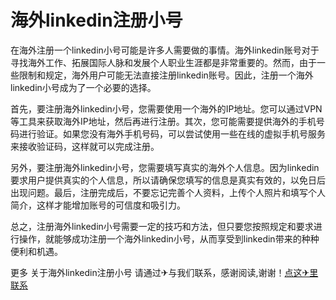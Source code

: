 # 海外linkedin注册小号

在海外注册一个linkedin小号可能是许多人需要做的事情。海外linkedin账号对于寻找海外工作、拓展国际人脉和发展个人职业生涯都是非常重要的。然而，由于一些限制和规定，海外用户可能无法直接注册linkedin账号。因此，注册一个海外linkedin小号成为了一个必要的选择。

首先，要注册海外linkedin小号，您需要使用一个海外的IP地址。您可以通过VPN等工具来获取海外IP地址，然后再进行注册。其次，您可能需要提供海外的手机号码进行验证。如果您没有海外手机号码，可以尝试使用一些在线的虚拟手机号服务来接收验证码，这样就可以完成注册。

另外，要注册海外linkedin小号，您需要填写真实的海外个人信息。因为linkedin要求用户提供真实的个人信息，所以请确保您填写的信息是真实有效的，以免日后出现问题。最后，注册完成后，不要忘记完善个人资料，上传个人照片和填写个人简介，这样才能增加账号的可信度和吸引力。

总之，注册海外linkedin小号需要一定的技巧和方法，但只要您按照规定和要求进行操作，就能够成功注册一个海外linkedin小号，从而享受到linkedin带来的种种便利和机遇。

更多 关于海外linkedin注册小号 请通过✈与我们联系，感谢阅读,谢谢！[点这✈里联系](https://w.k02.cc)